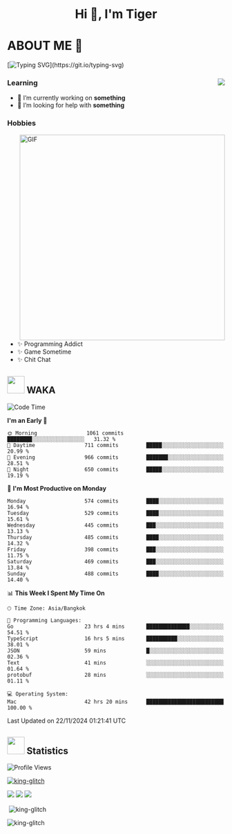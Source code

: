 <h1 align="center">Hi 👋, I'm Tiger</h1>




# ABOUT ME 💬

[![Typing SVG](https://readme-typing-svg.herokuapp.com?color=22F771&vCenter=true&lines=A+perssionate+developer+from+nowhere.)](https://git.io/typing-svg)

<div>
 <img align="right" src="https://spotify-github-profile.vercel.app/api/view?uid=12129734423&cover_image=false&theme=default&bar_color=22d016&bar_color_cover=true" />
 <h3>Learning</h3>
 
 <ul>
  <li>🔭 I’m currently working on <b>something</b></li>
  <li>🤝 I’m looking for help with <b>something</b></li>
 </ul>
 
</div>
<div>
 <h3>Hobbies</h3>
 <img align="right" height="475px"  alt="GIF" src="https://i.pinimg.com/originals/1f/b7/db/1fb7dbee557e5ed509f7517da8a84d58.gif" />
 <ul>
  <li>✨ Programming Addict</li>
  <li>✨ Game Sometime</li>
  <li>✨ Chit Chat</li>
 </ul>
 
</div>



## <img height="40" src="https://raw.githubusercontent.com/innng/innng/master/assets/kyubey.gif"/> WAKA

<!--START_SECTION:waka-->
![Code Time](http://img.shields.io/badge/Code%20Time-2%2C919%20hrs%2046%20mins-blue)

**I'm an Early 🐤** 

```text
🌞 Morning                1061 commits        ████████░░░░░░░░░░░░░░░░░   31.32 % 
🌆 Daytime                711 commits         █████░░░░░░░░░░░░░░░░░░░░   20.99 % 
🌃 Evening                966 commits         ███████░░░░░░░░░░░░░░░░░░   28.51 % 
🌙 Night                  650 commits         █████░░░░░░░░░░░░░░░░░░░░   19.19 % 
```
📅 **I'm Most Productive on Monday** 

```text
Monday                   574 commits         ████░░░░░░░░░░░░░░░░░░░░░   16.94 % 
Tuesday                  529 commits         ████░░░░░░░░░░░░░░░░░░░░░   15.61 % 
Wednesday                445 commits         ███░░░░░░░░░░░░░░░░░░░░░░   13.13 % 
Thursday                 485 commits         ████░░░░░░░░░░░░░░░░░░░░░   14.32 % 
Friday                   398 commits         ███░░░░░░░░░░░░░░░░░░░░░░   11.75 % 
Saturday                 469 commits         ███░░░░░░░░░░░░░░░░░░░░░░   13.84 % 
Sunday                   488 commits         ████░░░░░░░░░░░░░░░░░░░░░   14.40 % 
```


📊 **This Week I Spent My Time On** 

```text
🕑︎ Time Zone: Asia/Bangkok

💬 Programming Languages: 
Go                       23 hrs 4 mins       ██████████████░░░░░░░░░░░   54.51 % 
TypeScript               16 hrs 5 mins       ██████████░░░░░░░░░░░░░░░   38.01 % 
JSON                     59 mins             █░░░░░░░░░░░░░░░░░░░░░░░░   02.36 % 
Text                     41 mins             ░░░░░░░░░░░░░░░░░░░░░░░░░   01.64 % 
protobuf                 28 mins             ░░░░░░░░░░░░░░░░░░░░░░░░░   01.11 % 

💻 Operating System: 
Mac                      42 hrs 20 mins      █████████████████████████   100.00 % 
```


 Last Updated on 22/11/2024 01:21:41 UTC
<!--END_SECTION:waka-->
## <img height="40" src="https://raw.githubusercontent.com/innng/innng/master/assets/kyubey.gif"/> Statistics
![Profile Views](https://komarev.com/ghpvc/?username=king-glitch)  

<p align="left"> 
 <a href="https://github.com/ryo-ma/github-profile-trophy">
  <img src="https://github-profile-trophy.vercel.app/?username=king-glitch&theme=dracula" alt="king-glitch" />
 </a> </p>

![](https://github-profile-summary-cards.vercel.app/api/cards/profile-details?username=king-glitch&theme=dracula)
![](https://github-profile-summary-cards.vercel.app/api/cards/stats?username=king-glitch&theme=dracula) 
![](https://github-profile-summary-cards.vercel.app/api/cards/productive-time?username=king-glitch&theme=dracula)


<p>&nbsp;<img align="center" src="https://github-readme-stats.vercel.app/api?username=king-glitch&theme=dracula" alt="king-glitch" /></p>

<p><img align="center" src="https://github-readme-streak-stats.herokuapp.com/?user=king-glitch&theme=dracula" alt="king-glitch" /></p>

